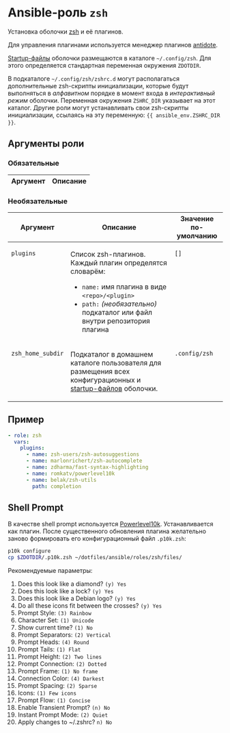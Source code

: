 # Ansible-роль `zsh`

Установка оболочки [zsh](https://zsh.sourceforge.io/) и её плагинов.

Для управления плагинами используется менеджер плагинов [antidote](https://github.com/mattmc3/antidote).

[Startup-файлы](https://zsh.sourceforge.io/Doc/Release/Files.html) оболочки размещаются
в каталоге `~/.config/zsh`. Для этого определяется стандартная переменная окружения `ZDOTDIR`.

В подкаталоге `~/.config/zsh/zshrc.d` могут располагаться дополнительные zsh-скрипты инициализации, которые
будут выполняться в _алфавитном_ порядке в момент входа в _интерактивный режим_ оболочки.
Переменная окружения `ZSHRC_DIR` указывает на этот каталог. Другие роли могут устанавливать свои
zsh-скрипты инициализации, ссылаясь на эту переменную: `{{ ansible_env.ZSHRC_DIR }}`.

## Аргументы роли

### Обязательные

| Аргумент | Описание
| -------- | --------

### Необязательные

<table>
<thead>
<th>
Аргумент
</th>
<th>
Описание
</th>
<th>
Значение по-умолчанию
</th>
</thead>
<tbody>

<tr>

<td valign="top">

`plugins`

</td>
<td valign="top">

Список zsh-плагинов. Каждый плагин определятся словарём:

- `name:` имя плагина в виде `<repo>/<plugin>`
- `path:` _(необязательно)_ подкаталог или файл внутри репозитория плагина

</td>

<td valign="top">

`[]`

</td>

</tr>

<tr>

<td valign="top">

`zsh_home_subdir`

</td>
<td valign="top">

Подкаталог в домашнем каталоге пользователя для размещения всех конфигурационных и
[startup-файлов](https://zsh.sourceforge.io/Doc/Release/Files.html) оболочки.

</td>

<td valign="top">

`.config/zsh`

</td>

</tr>

</tbody>
</table>

## Пример

```yaml
- role: zsh
  vars:
    plugins:
      - name: zsh-users/zsh-autosuggestions
      - name: marlonrichert/zsh-autocomplete
      - name: zdharma/fast-syntax-highlighting
      - name: romkatv/powerlevel10k
      - name: belak/zsh-utils
        path: completion
```

## Shell Prompt

В качестве shell prompt используется [Powerlevel10k](https://github.com/romkatv/powerlevel10k).
Устанавливается как плагин. После существенного обновления плагина желательно заново формировать
его конфигурационный файл `.p10k.zsh`:

```bash
p10k configure
cp $ZDOTDIR/.p10k.zsh ~/dotfiles/ansible/roles/zsh/files/
```

Рекомендуемые параметры:

1. Does this look like a diamond? `(y) Yes`
1. Does this look like a lock? `(y) Yes`
1. Does this look like a Debian logo? `(y) Yes`
1. Do all these icons fit between the crosses? `(y) Yes`
1. Prompt Style: `(3) Rainbow`
1. Character Set: `(1) Unicode`
1. Show current time? `(1) No`
1. Prompt Separators: `(2) Vertical`
1. Prompt Heads: `(4) Round`
1. Prompt Tails: `(1) Flat`
1. Prompt Height: `(2) Two lines`
1. Prompt Connection: `(2) Dotted`
1. Prompt Frame: `(1) No frame`
1. Connection Color: `(4) Darkest`
1. Prompt Spacing: `(2) Sparse`
1. Icons: `(1) Few icons`
1. Prompt Flow: `(1) Concise`
1. Enable Transient Prompt? `(n) No`
1. Instant Prompt Mode: `(2) Quiet`
1. Apply changes to ~/.zshrc? `n) No`
